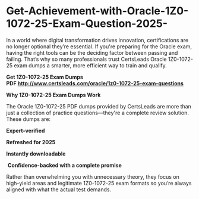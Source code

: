 # Get-Achievement-with-Oracle-1Z0-1072-25-Exam-Question-2025-
<p>In a world where digital transformation drives innovation, certifications are no longer optional they&rsquo;re essential. If you&#39;re preparing for the Oracle exam, having the right tools can be the deciding factor between passing and failing. That&rsquo;s why so many professionals trust CertsLeads Oracle 1Z0-1072-25 exam dumps a smarter, more efficient way to train and qualify.</p> <p><strong>Get 1Z0-1072-25 Exam Dumps PDF&nbsp;<a href="http://www.certsleads.com/oracle/1z0-1072-25-exam-questions">http://www.certsleads.com/oracle/1z0-1072-25-exam-questions</a></strong></p> <p><strong>Why 1Z0-1072-25 Exam Dumps Work</strong></p> <p>The Oracle 1Z0-1072-25 PDF dumps provided by CertsLeads are more than just a collection of practice questions&mdash;they&#39;re a complete review solution. These dumps are:</p> <p><strong>Expert-verified</strong></p> <p><strong>Refreshed for 2025</strong></p> <p><strong>Instantly downloadable</strong></p> <p>&nbsp;<strong>Confidence-backed with a complete promise</strong></p> <p>Rather than overwhelming you with unnecessary theory, they focus on high-yield areas and legitimate 1Z0-1072-25 exam formats so you&rsquo;re always aligned with what the actual test demands.</p> <p>&nbsp;</p>
